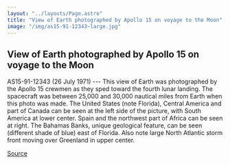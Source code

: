```yaml
---
layout: "../layouts/Page.astro"
title: "View of Earth photographed by Apollo 15 on voyage to the Moon"
image: "/img/as15-91-12343~large.jpg"
---
```


## View of Earth photographed by Apollo 15 on voyage to the Moon

AS15-91-12343 (26 July 1971) --- This view of Earth was photographed by the Apollo 15 crewmen as they sped toward the fourth lunar landing. The spacecraft was between 25,000 and 30,000 nautical miles from Earth when this photo was made. The United States (note Florida), Central America and part of Canada can be seen at the left side of the picture, with South America at lower center. Spain and the northwest part of Africa can be seen at right. The Bahamas Banks, unique geological feature, can be seen (different shade of blue) east of Florida. Also note large North Atlantic storm front moving over Greenland in upper center.

[Source](https://images.nasa.gov/details/as15-91-12343)
